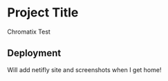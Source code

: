 # Project Title

Chromatix Test

## Deployment
Will add netifly site and screenshots when I get home!




